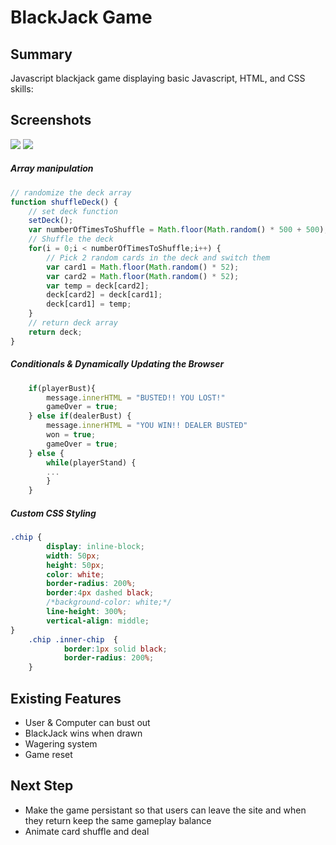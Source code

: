 # BlackJack Game

## Summary
Javascript blackjack game displaying basic Javascript, HTML, and CSS skills:

## Screenshots
![](https://github.com/wkwyatt/blackjack-day3/blob/gh-readme/main.png)
![](https://github.com/wkwyatt/blackjack-day3/blob/gh-readme/game.png)

##### Array manipulation
```javascript
// randomize the deck array
function shuffleDeck() {
	// set deck function
	setDeck();
	var numberOfTimesToShuffle = Math.floor(Math.random() * 500 + 500);
	// Shuffle the deck
	for(i = 0;i < numberOfTimesToShuffle;i++) {
		// Pick 2 random cards in the deck and switch them
		var card1 = Math.floor(Math.random() * 52);
		var card2 = Math.floor(Math.random() * 52);
		var temp = deck[card2];
		deck[card2] = deck[card1];
		deck[card1] = temp;
	}	
	// return deck array
	return deck;
}
```

##### Conditionals & Dynamically Updating the Browser
```javascript
	if(playerBust){
		message.innerHTML = "BUSTED!! YOU LOST!"
		gameOver = true;
	} else if(dealerBust) {
		message.innerHTML = "YOU WIN!! DEALER BUSTED"
		won = true;
		gameOver = true;
	} else {
		while(playerStand) {
		...
		}
	}
```

##### Custom CSS Styling
```css
.chip {
		display: inline-block;
		width: 50px;
		height: 50px;
		color: white;
		border-radius: 200%;
		border:4px dashed black;
		/*background-color: white;*/
		line-height: 300%;
		vertical-align: middle;
}	
	.chip .inner-chip  {
			border:1px solid black;
			border-radius: 200%;
	}
```

## Existing Features
* User & Computer can bust out
* BlackJack wins when drawn
* Wagering system
* Game reset 

## Next Step
* Make the game persistant so that users can leave the site and when they return keep the same gameplay balance
* Animate card shuffle and deal


